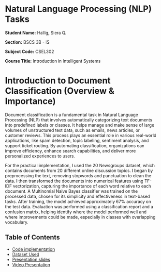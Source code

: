 # Natural Language Processing (NLP) Tasks 



**Student Name:** Hallig, Siera Q.

**Section:** BSCS 3B - IS

**Subject Code:** CSEL302 

**Course Title:** Introduction in Intelligent Systems


# Introduction to Document Classification (Overview & Importance) 

Document classification is a fundamental task in Natural Language Processing (NLP) that involves automatically categorizing text documents into predefined labels or classes. It helps manage and make sense of large volumes of unstructured text data, such as emails, news articles, or customer reviews. This process plays an essential role in various real-world applications, like spam detection, topic labeling, sentiment analysis, and support ticket routing. By automating classification, organizations can improve efficiency, enhance search capabilities, and deliver more personalized experiences to users.

For the practical implementation, I used the 20 Newsgroups dataset, which contains documents from 20 different online discussion topics. I began by preprocessing the text, removing stopwords and punctuation to clean the data. I then transformed the documents into numerical features using TF-IDF vectorization, capturing the importance of each word relative to each document. A Multinomial Naive Bayes classifier was trained on the processed data, chosen for its simplicity and effectiveness in text-based tasks. After training, the model achieved approximately 67% accuracy on the test data. Evaluation was performed using a classification report and a confusion matrix, helping identify where the model performed well and where improvements could be made, especially in classes with overlapping vocabulary.

## Table of Contents
*   [Code implementation](Code_Implementation/Document_Classification.ipynb)
*   [Dataset Used](Dataset/20_newsgroups.tar.gz)
*   [Presentation slides](Presentation/Introduction_to_Document_Classification.pptx)
*   [Video Presentation](Presentation/Introduction_to_Document_Classification_(Video_Presentation).mp4)
